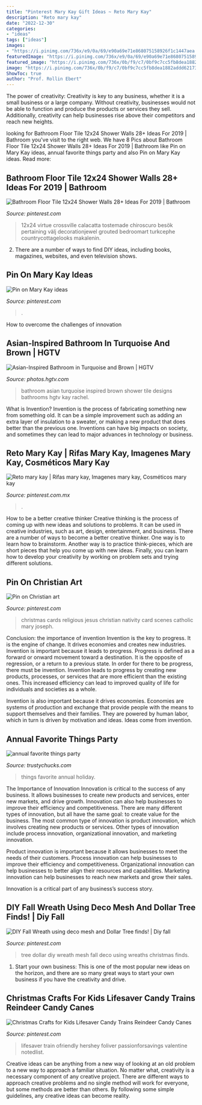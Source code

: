 ```yaml
---
title: "Pinterest Mary Kay Gift Ideas ~ Reto Mary Kay"
description: "Reto mary kay"
date: "2022-12-30"
categories:
- "ideas"
tags: ["ideas"]
images:
- "https://i.pinimg.com/736x/e9/0a/69/e90a69e71e868075158926f1c1447aea.jpg"
featuredImage: "https://i.pinimg.com/736x/e9/0a/69/e90a69e71e868075158926f1c1447aea.jpg"
featured_image: "https://i.pinimg.com/736x/0b/f9/c7/0bf9c7cc5fb8dea1882addd6217337c5--vintage-christmas-cards-christmas-images.jpg"
image: "https://i.pinimg.com/736x/0b/f9/c7/0bf9c7cc5fb8dea1882addd6217337c5--vintage-christmas-cards-christmas-images.jpg"
ShowToc: true
author: "Prof. Rollin Ebert"
---
```



The power of creativity:
Creativity is key to any business, whether it is a small business or a large company. Without creativity, businesses would not be able to function and produce the products or services they sell. Additionally, creativity can help businesses rise above their competitors and reach new heights.

	

		
looking for Bathroom Floor Tile 12x24 Shower Walls 28+ Ideas For 2019 | Bathroom you've visit to the right web. We have 8 Pics about Bathroom Floor Tile 12x24 Shower Walls 28+ Ideas For 2019 | Bathroom like Pin on Mary Kay ideas, annual favorite things party and also Pin on Mary Kay ideas. Read more:
		
    
## Bathroom Floor Tile 12x24 Shower Walls 28+ Ideas For 2019 | Bathroom

<img loading=lazy src="https://i.pinimg.com/736x/b2/3a/83/b23a836c95e6606bfe8a978d5ff0a5bd.jpg" onerror="this.onerror=null;this.src='https://tse2.mm.bing.net/th?id=OIP.XKnn-y06o9OBHFheaLTX4QAAAA&amp;pid=15.1';" alt="Bathroom Floor Tile 12x24 Shower Walls 28+ Ideas For 2019 | Bathroom">

_Source: pinterest.com_

>12x24 virtue crossville calacatta tostemade chiroscuro besök pertaining välj decorationjewel grouted bedroomart turkcephe countrycottagelooks makalenin. 

	

2. There are a number of ways to find DIY ideas, including books, magazines, websites, and even television shows.

    
## Pin On Mary Kay Ideas

<img loading=lazy src="https://i.pinimg.com/736x/e9/0a/69/e90a69e71e868075158926f1c1447aea.jpg" onerror="this.onerror=null;this.src='https://tse2.mm.bing.net/th?id=OIP.0ubbPHWNyrg5GReB6ggaeAHaIS&amp;pid=15.1';" alt="Pin on Mary Kay ideas">

_Source: pinterest.com_

>. 

	

How to overcome the challenges of innovation
 

    
## Asian-Inspired Bathroom In Turquoise And Brown | HGTV

<img loading=lazy src="https://hgtvhome.sndimg.com/content/dam/images/hgtv/fullset/2015/7/2/0/Mary-DeWalt_Organic_6.jpg.rend.hgtvcom.966.1449.suffix/1435852457622.jpeg" onerror="this.onerror=null;this.src='https://tse1.mm.bing.net/th?id=OIP.JO1mRUt-Akk-OUb9inQWWAHaLH&amp;pid=15.1';" alt="Asian-Inspired Bathroom in Turquoise and Brown | HGTV">

_Source: photos.hgtv.com_

>bathroom asian turquoise inspired brown shower tile designs bathrooms hgtv kay rachel. 

	

What is Invention?
Invention is the process of fabricating something new from something old. It can be a simple improvement such as adding an extra layer of insulation to a sweater, or making a new product that does better than the previous one. Inventions can have big impacts on society, and sometimes they can lead to major advances in technology or business.

    
## Reto Mary Kay | Rifas Mary Kay, Imagenes Mary Kay, Cosméticos Mary Kay

<img loading=lazy src="https://i.pinimg.com/736x/ba/68/56/ba6856db3cdaccede5dd63660469d9d2.jpg" onerror="this.onerror=null;this.src='https://tse3.mm.bing.net/th?id=OIP.JLm9GD1w0PX5keo2lbBojgHaJk&amp;pid=15.1';" alt="Reto mary kay | Rifas mary kay, Imagenes mary kay, Cosméticos mary kay">

_Source: pinterest.com.mx_

>. 

	

How to be a better creative thinker
Creative thinking is the process of coming up with new ideas and solutions to problems. It can be used in creative industries, such as art, design, entertainment, and business. There are a number of ways to become a better creative thinker. One way is to learn how to brainstorm. Another way is to practice think-pieces, which are short pieces that help you come up with new ideas. Finally, you can learn how to develop your creativity by working on problem sets and trying different solutions.

    
## Pin On Christian Art

<img loading=lazy src="https://i.pinimg.com/736x/0b/f9/c7/0bf9c7cc5fb8dea1882addd6217337c5--vintage-christmas-cards-christmas-images.jpg" onerror="this.onerror=null;this.src='https://tse2.mm.bing.net/th?id=OIP.oTKv-XhmWoHClbhs9_KNwgHaMZ&amp;pid=15.1';" alt="Pin on Christian art">

_Source: pinterest.com_

>christmas cards religious jesus christian nativity card scenes catholic mary joseph. 

	

Conclusion: the importance of invention
Invention is the key to progress. It is the engine of change. It drives economies and creates new industries.
Invention is important because it leads to progress. Progress is defined as a forward or onward movement toward a destination. It is the opposite of regression, or a return to a previous state. In order for there to be progress, there must be invention. Invention leads to progress by creating new products, processes, or services that are more efficient than the existing ones. This increased efficiency can lead to improved quality of life for individuals and societies as a whole.

Invention is also important because it drives economies. Economies are systems of production and exchange that provide people with the means to support themselves and their families. They are powered by human labor, which in turn is driven by motivation and ideas. Ideas come from invention.

    
## Annual Favorite Things Party

<img loading=lazy src="http://trustychucks.com/wp-content/uploads/2014/12/favorite-things-party-ideas-1.jpg" onerror="this.onerror=null;this.src='https://tse1.mm.bing.net/th?id=OIP.c--x778DCTNYnY0pSyJ6ewHaJ4&amp;pid=15.1';" alt="annual favorite things party">

_Source: trustychucks.com_

>things favorite annual holiday. 

	

The Importance of Innovation
Innovation is critical to the success of any business. It allows businesses to create new products and services, enter new markets, and drive growth. Innovation can also help businesses to improve their efficiency and competitiveness.
There are many different types of innovation, but all have the same goal: to create value for the business. The most common type of innovation is product innovation, which involves creating new products or services. Other types of innovation include process innovation, organizational innovation, and marketing innovation.

Product innovation is important because it allows businesses to meet the needs of their customers. Process innovation can help businesses to improve their efficiency and competitiveness. Organizational innovation can help businesses to better align their resources and capabilities. Marketing innovation can help businesses to reach new markets and grow their sales.

Innovation is a critical part of any business’s success story.

    
## DIY Fall Wreath Using Deco Mesh And Dollar Tree Finds! | Diy Fall

<img loading=lazy src="https://i.pinimg.com/736x/df/85/4f/df854f4cd7b74e0f72279f81efebe857.jpg" onerror="this.onerror=null;this.src='https://tse2.mm.bing.net/th?id=OIP.Yq2yUm-xzmkBNuNq76rRFQHaH4&amp;pid=15.1';" alt="DIY Fall Wreath using deco mesh and Dollar Tree finds! | Diy fall">

_Source: pinterest.com_

>tree dollar diy wreath mesh fall deco using wreaths christmas finds. 

	

1. Start your own business: This is one of the most popular new ideas on the horizon, and there are so many great ways to start your own business if you have the creativity and drive.

    
## Christmas Crafts For Kids Lifesaver Candy Trains Reindeer Candy Canes

<img loading=lazy src="https://i.pinimg.com/originals/f4/a3/71/f4a37109e502e33b94a0cb1f76530ff9.jpg" onerror="this.onerror=null;this.src='https://tse4.mm.bing.net/th?id=OIP.zTKzM2uyz_sFrjhhJXl0aAHaLH&amp;pid=15.1';" alt="Christmas Crafts for Kids Lifesaver Candy Trains Reindeer Candy Canes">

_Source: pinterest.com_

>lifesaver train ofriendly hershey foliver passionforsavings valentine notedlist. 

	

Creative ideas can be anything from a new way of looking at an old problem to a new way to approach a familiar situation. No matter what, creativity is a necessary component of any creative project. There are different ways to approach creative problems and no single method will work for everyone, but some methods are better than others. By following some simple guidelines, any creative ideas can become reality.

